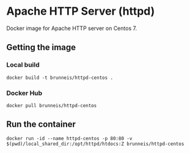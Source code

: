 # Apache HTTP Server (httpd)
Docker image for Apache HTTP server on Centos 7.

## Getting the image
### Local build
`docker build -t brunneis/httpd-centos .`

### Docker Hub
`docker pull brunneis/httpd-centos`

## Run the container
`docker run -id --name httpd-centos -p 80:80 -v $(pwd)/local_shared_dir:/opt/httpd/htdocs:Z brunneis/httpd-centos`
